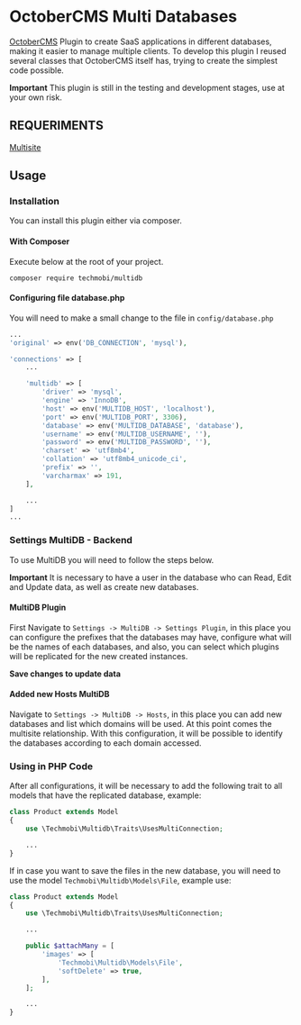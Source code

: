 # OctoberCMS Multi Databases

[OctoberCMS](http://octobercms.com/) Plugin to create SaaS applications in different databases, making it easier to manage multiple clients.
To develop this plugin I reused several classes that OctoberCMS itself has, trying to create the simplest code possible.

**Important**
This plugin is still in the testing and development stages, use at your own risk.

## REQUERIMENTS
[Multisite](https://octobercms.com/plugin/voipdeploy-multisite)


## Usage
### Installation
You can install this plugin either via composer.

#### With Composer
Execute below at the root of your project.
```
composer require techmobi/multidb
```

#### Configuring file database.php
You will need to make a small change to the file in `config/database.php`
```php
...
'original' => env('DB_CONNECTION', 'mysql'),

'connections' => [
	...

	'multidb' => [
        'driver' => 'mysql',
        'engine' => 'InnoDB',
        'host' => env('MULTIDB_HOST', 'localhost'),
        'port' => env('MULTIDB_PORT', 3306),
        'database' => env('MULTIDB_DATABASE', 'database'),
        'username' => env('MULTIDB_USERNAME', ''),
        'password' => env('MULTIDB_PASSWORD', ''),
        'charset' => 'utf8mb4',
        'collation' => 'utf8mb4_unicode_ci',
        'prefix' => '',
        'varcharmax' => 191,
    ],

	...
]
...
```


### Settings MultiDB - Backend
To use MultiDB you will need to follow the steps below.

**Important**
It is necessary to have a user in the database who can Read, Edit and Update data, as well as create new databases.

#### MultiDB Plugin
First Navigate to `Settings -> MultiDB -> Settings Plugin`, in this place you can configure the prefixes that the databases may have, configure what will be the names of each databases, and also, you can select which plugins will be replicated for the new created instances.

**Save changes to update data**

#### Added new Hosts MultiDB
Navigate to `Settings -> MultiDB -> Hosts`, in this place you can add new databases and list which domains will be used. At this point comes the multisite relationship.
With this configuration, it will be possible to identify the databases according to each domain accessed.

### Using in PHP Code
After all configurations, it will be necessary to add the following trait to all models that have the replicated database, example:

```php
class Product extends Model
{
	use \Techmobi\Multidb\Traits\UsesMultiConnection;

	...
}
```

If in case you want to save the files in the new database, you will need to use the model `Techmobi\Multidb\Models\File`, example use:

```php
class Product extends Model
{
	use \Techmobi\Multidb\Traits\UsesMultiConnection;

	...

	public $attachMany = [
        'images' => [
            'Techmobi\Multidb\Models\File',
            'softDelete' => true,
        ],
    ];

    ...
}
```